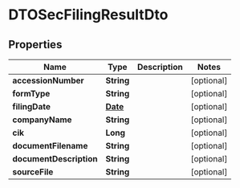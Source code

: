 

# DTOSecFilingResultDto

## Properties

Name | Type | Description | Notes
------------ | ------------- | ------------- | -------------
**accessionNumber** | **String** |  |  [optional]
**formType** | **String** |  |  [optional]
**filingDate** | [**Date**](Date.md) |  |  [optional]
**companyName** | **String** |  |  [optional]
**cik** | **Long** |  |  [optional]
**documentFilename** | **String** |  |  [optional]
**documentDescription** | **String** |  |  [optional]
**sourceFile** | **String** |  |  [optional]




